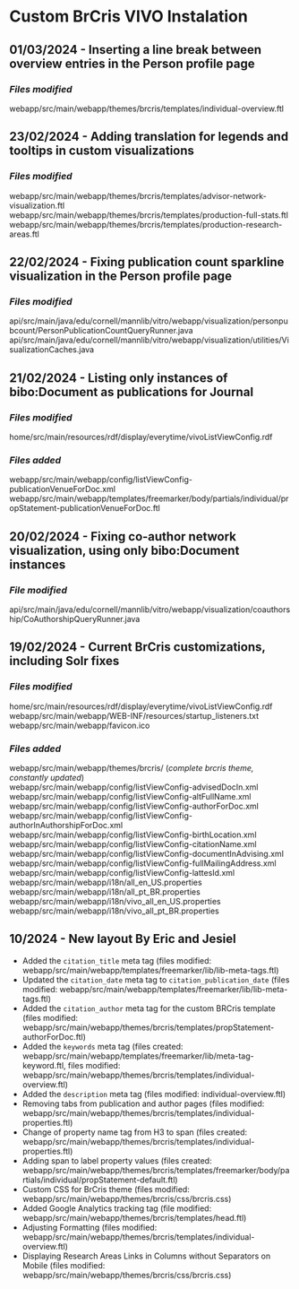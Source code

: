 # Custom BrCris VIVO Instalation

## 01/03/2024 - Inserting a line break between overview entries in the Person profile page

### _Files modified_

webapp/src/main/webapp/themes/brcris/templates/individual-overview.ftl

## 23/02/2024 - Adding translation for legends and tooltips in custom visualizations

### _Files modified_

webapp/src/main/webapp/themes/brcris/templates/advisor-network-visualization.ftl
webapp/src/main/webapp/themes/brcris/templates/production-full-stats.ftl
webapp/src/main/webapp/themes/brcris/templates/production-research-areas.ftl

## 22/02/2024 - Fixing publication count sparkline visualization in the Person profile page

### _Files modified_

api/src/main/java/edu/cornell/mannlib/vitro/webapp/visualization/personpubcount/PersonPublicationCountQueryRunner.java
api/src/main/java/edu/cornell/mannlib/vitro/webapp/visualization/utilities/VisualizationCaches.java

## 21/02/2024 - Listing only instances of bibo:Document as publications for Journal

### _Files modified_

home/src/main/resources/rdf/display/everytime/vivoListViewConfig.rdf

### _Files added_

webapp/src/main/webapp/config/listViewConfig-publicationVenueForDoc.xml
webapp/src/main/webapp/templates/freemarker/body/partials/individual/propStatement-publicationVenueForDoc.ftl

## 20/02/2024 - Fixing co-author network visualization, using only bibo:Document instances

### _File modified_

api/src/main/java/edu/cornell/mannlib/vitro/webapp/visualization/coauthorship/CoAuthorshipQueryRunner.java

## 19/02/2024 - Current BrCris customizations, including Solr fixes

### _Files modified_

home/src/main/resources/rdf/display/everytime/vivoListViewConfig.rdf  
webapp/src/main/webapp/WEB-INF/resources/startup_listeners.txt  
webapp/src/main/webapp/favicon.ico

### _Files added_

webapp/src/main/webapp/themes/brcris/ (_complete brcris theme, constantly updated_)  
webapp/src/main/webapp/config/listViewConfig-advisedDocIn.xml  
webapp/src/main/webapp/config/listViewConfig-altFullName.xml  
webapp/src/main/webapp/config/listViewConfig-authorForDoc.xml  
webapp/src/main/webapp/config/listViewConfig-authorInAuthorshipForDoc.xml  
webapp/src/main/webapp/config/listViewConfig-birthLocation.xml  
webapp/src/main/webapp/config/listViewConfig-citationName.xml  
webapp/src/main/webapp/config/listViewConfig-documentInAdvising.xml  
webapp/src/main/webapp/config/listViewConfig-fullMailingAddress.xml  
webapp/src/main/webapp/config/listViewConfig-lattesId.xml  
webapp/src/main/webapp/i18n/all_en_US.properties  
webapp/src/main/webapp/i18n/all_pt_BR.properties  
webapp/src/main/webapp/i18n/vivo_all_en_US.properties  
webapp/src/main/webapp/i18n/vivo_all_pt_BR.properties

## 10/2024 - New layout By Eric and Jesiel

- Added the `citation_title` meta tag (files modified: webapp/src/main/webapp/templates/freemarker/lib/lib-meta-tags.ftl)
- Updated the `citation_date` meta tag to `citation_publication_date` (files modified: webapp/src/main/webapp/templates/freemarker/lib/lib-meta-tags.ftl)
- Added the `citation_author` meta tag for the custom BRCris template (files modified: webapp/src/main/webapp/themes/brcris/templates/propStatement-authorForDoc.ftl)
- Added the `keywords` meta tag (files created: webapp/src/main/webapp/templates/freemarker/lib/meta-tag-keyword.ftl, files modified: webapp/src/main/webapp/themes/brcris/templates/individual-overview.ftl)
- Added the `description` meta tag (files modified: individual-overview.ftl)
- Removing tabs from publication and author pages (files modified: webapp/src/main/webapp/themes/brcris/templates/individual-properties.ftl)
- Change of property name tag from H3 to span (files created: webapp/src/main/webapp/themes/brcris/templates/individual-properties.ftl)
- Adding span to label property values (files created: webapp/src/main/webapp/themes/brcris/templates/freemarker/body/partials/individual/propStatement-default.ftl)
- Custom CSS for BrCris theme (files modified: webapp/src/main/webapp/themes/brcris/css/brcris.css)
- Added Google Analytics tracking tag (file modified: webapp/src/main/webapp/themes/brcris/templates/head.ftl)
- Adjusting Formatting (files modified: webapp/src/main/webapp/themes/brcris/templates/individual-overview.ftl)
- Displaying Research Areas Links in Columns without Separators on Mobile (files modified: webapp/src/main/webapp/themes/brcris/css/brcris.css)